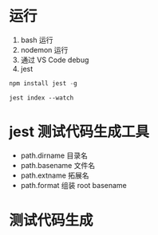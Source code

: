 # 运行

1. bash 运行
2. nodemon 运行
3. 通过 VS Code debug
4. jest

```javascript
npm install jest -g
```

```
jest index --watch
```

# jest 测试代码生成工具

- path.dirname 目录名
- path.basename 文件名
- path.extname 拓展名
- path.format 组装 root basename

# 测试代码生成
